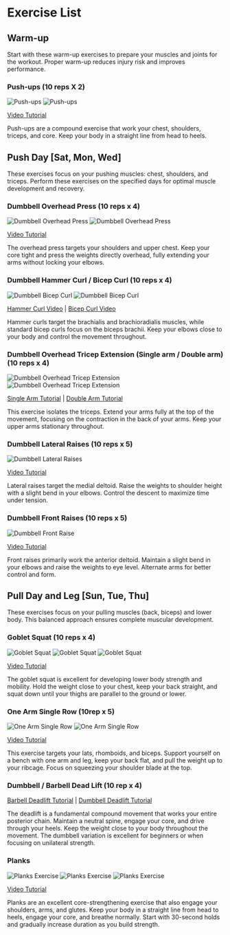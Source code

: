 # Exercise List

## Warm-up
Start with these warm-up exercises to prepare your muscles and joints for the workout. Proper warm-up reduces injury risk and improves performance.

### Push-ups (10 reps X 2)
<img src="/images/push-up-1.jpg" alt="Push-ups" class="exercise-image">
<img src="/images/push-up-2.webp" alt="Push-ups" class="exercise-image">

[Video Tutorial](https://www.youtube.com/watch?v=IODxDxX7oi4)

Push-ups are a compound exercise that work your chest, shoulders, triceps, and core. Keep your body in a straight line from head to heels.

## Push Day [Sat, Mon, Wed]
These exercises focus on your pushing muscles: chest, shoulders, and triceps. Perform these exercises on the specified days for optimal muscle development and recovery.

### Dumbbell Overhead Press (10 reps x 4)
<img src="/images/dumbbell-overhead-press-1.webp" alt="Dumbbell Overhead Press" class="exercise-image">
<img src="/images/dumbbell-overhead-press-2.webp" alt="Dumbbell Overhead Press" class="exercise-image">

[Video Tutorial](https://www.youtube.com/watch?v=qEwKCR5JCog)

The overhead press targets your shoulders and upper chest. Keep your core tight and press the weights directly overhead, fully extending your arms without locking your elbows.

### Dumbbell Hammer Curl / Bicep Curl (10 reps x 4)
<img src="/images/dumbbell-bicep-curl-1.jpg" alt="Dumbbell Bicep Curl" class="exercise-image">
<img src="/images/dumbbell-bicep-curl-2.jpg" alt="Dumbbell Bicep Curl" class="exercise-image">

[Hammer Curl Video](https://www.youtube.com/watch?v=zC3nLlEvin4) | [Bicep Curl Video](https://www.youtube.com/watch?v=ykJmrZ5v0Oo)

Hammer curls target the brachialis and brachioradialis muscles, while standard bicep curls focus on the biceps brachii. Keep your elbows close to your body and control the movement throughout.

### Dumbbell Overhead Tricep Extension (Single arm / Double arm) (10 reps x 4)
<img src="/images/dumbbell-overhead-tricep-extension-1.webp" alt="Dumbbell Overhead Tricep Extension" class="exercise-image">
<img src="/images/dumbbell-overhead-tricep-extension-2.webp" alt="Dumbbell Overhead Tricep Extension" class="exercise-image">

[Single Arm Tutorial](https://www.youtube.com/watch?v=_gsUck-7M74) | [Double Arm Tutorial](https://www.youtube.com/watch?v=YbX7Wd8jQ-Q)

This exercise isolates the triceps. Extend your arms fully at the top of the movement, focusing on the contraction in the back of your arms. Keep your upper arms stationary throughout.

### Dumbbell Lateral Raises (10 reps x 5)
<img src="/images/dumbbell-lateral-raises-1.webp" alt="Dumbbell Lateral Raises" class="exercise-image">

[Video Tutorial](https://www.youtube.com/watch?v=3VcKaXpzqRo)

Lateral raises target the medial deltoid. Raise the weights to shoulder height with a slight bend in your elbows. Control the descent to maximize time under tension.

### Dumbbell Front Raises (10 reps x 5)
<img src="/images/dumbbell-front-raise-1.jpg" alt="Dumbbell Front Raise" class="exercise-image">

[Video Tutorial](https://www.youtube.com/watch?v=sOcYlBI85hc)

Front raises primarily work the anterior deltoid. Maintain a slight bend in your elbows and raise the weights to eye level. Alternate arms for better control and form.

## Pull Day and Leg [Sun, Tue, Thu]
These exercises focus on your pulling muscles (back, biceps) and lower body. This balanced approach ensures complete muscular development.

### Goblet Squat (10 reps x 4)
<img src="/images/goblet-squat-1.jpg" alt="Goblet Squat" class="exercise-image">
<img src="/images/goblet-squat-2.jpg" alt="Goblet Squat" class="exercise-image">
<img src="/images/goblet-squat-3.jpg" alt="Goblet Squat" class="exercise-image">

[Video Tutorial](https://www.youtube.com/watch?v=MxsFDhcyFyE)

The goblet squat is excellent for developing lower body strength and mobility. Hold the weight close to your chest, keep your back straight, and squat down until your thighs are parallel to the ground or lower.

### One Arm Single Row (10rep x 5)
<img src="/images/one-arm-single-row-1.webp" alt="One Arm Single Row" class="exercise-image">
<img src="/images/one-arm-single-row-4.jpg" alt="One Arm Single Row" class="exercise-image">

[Video Tutorial](https://www.youtube.com/watch?v=pYcpY20QaE8)

This exercise targets your lats, rhomboids, and biceps. Support yourself on a bench with one arm and leg, keep your back flat, and pull the weight up to your ribcage. Focus on squeezing your shoulder blade at the top.

### Dumbbell / Barbell Dead Lift (10 rep x 4)

[Barbell Deadlift Tutorial](https://www.youtube.com/watch?v=1ZXobu7JvvE) | [Dumbbell Deadlift Tutorial](https://www.youtube.com/watch?v=hCDzSR6bW10)

The deadlift is a fundamental compound movement that works your entire posterior chain. Maintain a neutral spine, engage your core, and drive through your heels. Keep the weight close to your body throughout the movement. The dumbbell variation is excellent for beginners or when focusing on unilateral strength.

### Planks
<img src="/images/planks-1.jpeg" alt="Planks Exercise" class="exercise-image">
<img src="/images/planks-2.jpeg" alt="Planks Exercise" class="exercise-image">
<img src="/images/planks-3.jpg" alt="Planks Exercise" class="exercise-image">

[Video Tutorial](https://www.youtube.com/watch?v=ASdvN_XEl_c)

Planks are an excellent core-strengthening exercise that also engage your shoulders, arms, and glutes. Keep your body in a straight line from head to heels, engage your core, and breathe normally. Start with 30-second holds and gradually increase duration as you build strength.
